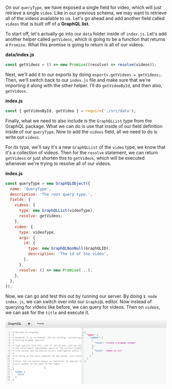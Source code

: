 On our `queryType`, we have exposed a single field for video, which will just retrieve a single `video`. Like in our previous schema, we may want to retrieve all of the videos available to us. Let's go ahead and add another field called `videos` that is built off of a **GraphQL list**.

To start off, let's actually go into our `data` folder inside of `index.js`. Let's add another helper called `getVideos`, which is going to be a function that returns a `Promise`. What this promise is going to return is all of our videos.

**data/index.js**
```javascript
const getVideos = () => new Promise((resolve) => resolve(videos));
```

Next, we'll add it to our exports by doing `exports.getVideos = getVideos;`. Then, we'll switch back to our `index.js` file and make sure that we're importing it along with the other helper. I'll do `getVideoById`, and then also, `getVideos`.

**index.js**
```javascript
const { getVideoById, getVideo } = require('./src/data');
```

Finally, what we need to also include is the `GraphQLList` type from the GraphQL package. What we can do is use that inside of our field definition inside of our `queryType`. Now to add the `videos` field, all we need to do is write out `videos`.

For its type, we'll say it's a new `GraphQLList` of the `video` type, we know that it's a collection of videos. Then for the `resolve` statement, we can return `getVideos` or just shorten this to `getVideos`, which will be executed whenever we're trying to resolve all of our videos.

**index.js**
```javascript
const queryType = new GraphQLObject({
  name: 'QueryType',
  description: 'The root query type.',
  fields: {
    videos: {
      type: new GraphQLList(videoType),
      resolve: getVideos;
    },
    video: {
      type: videoType,
      args: {
        id: {
          type: new GraphQLNonNull(GraphQLID),
          description: 'The id of the video',
        },
      },
      resolve: () => new Promise(...),
    },
  },
});
```

Now, we can go and test this out by running our server. By doing `$ node index.js`, we can switch over into our `GraphiQL` editor. Now instead of querying for videos like before, we can query for videos. Then on `videos`, we can ask for the `title` and execute it.

![Videos Querry](../images/javascript-use-graphqllist-with-graphqlobject-types-videos-querry.png)